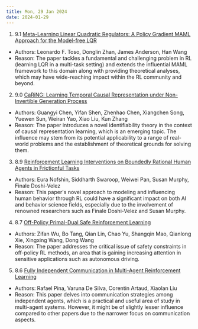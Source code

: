 ```yaml
---
title: Mon, 29 Jan 2024
date: 2024-01-29
---
```

1. 9.1 [Meta-Learning Linear Quadratic Regulators: A Policy Gradient MAML Approach for the Model-free LQR](https://arxiv.org/abs/2401.14534)
* Authors: Leonardo F. Toso, Donglin Zhan, James Anderson, Han Wang
* Reason: The paper tackles a fundamental and challenging problem in RL (learning LQR in a multi-task setting) and extends the influential MAML framework to this domain along with providing theoretical analyses, which may have wide-reaching impact within the RL community and beyond.

2. 9.0 [CaRiNG: Learning Temporal Causal Representation under Non-Invertible Generation Process](https://arxiv.org/abs/2401.14535)
* Authors: Guangyi Chen, Yifan Shen, Zhenhao Chen, Xiangchen Song, Yuewen Sun, Weiran Yao, Xiao Liu, Kun Zhang
* Reason: The paper introduces a novel identifiability theory in the context of causal representation learning, which is an emerging topic. The influence may stem from its potential applicability to a range of real-world problems and the establishment of theoretical grounds for solving them.

3. 8.9 [Reinforcement Learning Interventions on Boundedly Rational Human Agents in Frictionful Tasks](https://arxiv.org/abs/2401.14923)
* Authors: Eura Nofshin, Siddharth Swaroop, Weiwei Pan, Susan Murphy, Finale Doshi-Velez
* Reason: This paper's novel approach to modeling and influencing human behavior through RL could have a significant impact on both AI and behavior science fields, especially due to the involvement of renowned researchers such as Finale Doshi-Velez and Susan Murphy.

4. 8.7 [Off-Policy Primal-Dual Safe Reinforcement Learning](https://arxiv.org/abs/2401.14758)
* Authors: Zifan Wu, Bo Tang, Qian Lin, Chao Yu, Shangqin Mao, Qianlong Xie, Xingxing Wang, Dong Wang
* Reason: The paper addresses the critical issue of safety constraints in off-policy RL methods, an area that is gaining increasing attention in sensitive applications such as autonomous driving.

5. 8.6 [Fully Independent Communication in Multi-Agent Reinforcement Learning](https://arxiv.org/abs/2401.15059)
* Authors: Rafael Pina, Varuna De Silva, Corentin Artaud, Xiaolan Liu
* Reason: This paper delves into communication strategies among independent agents, which is a practical and useful area of study in multi-agent systems. However, it might be of slightly lesser influence compared to other papers due to the narrower focus on communication aspects.

